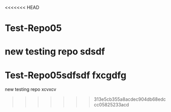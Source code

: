 <<<<<<< HEAD
# Test-Repo05
new testing repo sdsdf
=======
# Test-Repo05sdfsdf fxcgdfg
new testing repo xcvxcv
>>>>>>> 313e5cb355a8acdec904db68edccc05825233acd
